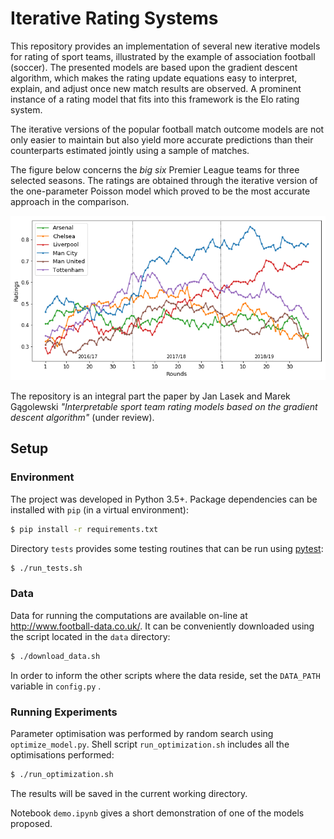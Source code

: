 # Iterative Rating Systems

This repository provides an implementation of several new iterative models for rating of sport teams, illustrated by the example of association football (soccer). The presented models are based upon the gradient descent algorithm, which makes the rating update equations easy to interpret, explain, and adjust once new match results are observed. A prominent instance of a rating model that fits into this framework is the Elo rating system.

The iterative versions of the popular football match outcome models are not only easier to maintain but also yield more accurate predictions than their counterparts estimated jointly using a sample of matches.

The figure below concerns the *big six* Premier League teams for three selected seasons. The ratings are obtained through the iterative version of the one-parameter Poisson model which proved to be the most accurate approach in the comparison.

![big six](https://github.com/janekl/iterative-rating-systems/blob/master/misc/big_six_ratings.png?raw=true)

The repository is an integral part the paper by Jan Lasek and Marek Gągolewski *"Interpretable sport team rating models based on the gradient descent algorithm"* (under review).

## Setup

### Environment

The project was developed in Python 3.5+. Package dependencies can be installed with `pip` (in a virtual environment):

```bash
$ pip install -r requirements.txt
```

Directory `tests` provides some testing routines that can be run using [pytest](https://docs.pytest.org/en/stable/):
```bash
$ ./run_tests.sh
```

### Data

Data for running the computations are available on-line at http://www.football-data.co.uk/. It can be conveniently downloaded using the script located in the `data` directory:

```bash
$ ./download_data.sh
```

In order to inform the other scripts where the data reside, set the  `DATA_PATH` variable in `config.py` .

### Running Experiments

Parameter optimisation was performed by random search using `optimize_model.py`. Shell script `run_optimization.sh` includes all the optimisations performed:

```bash
$ ./run_optimization.sh
```

The results will be saved in the current working directory.

Notebook `demo.ipynb` gives a short demonstration of one of the models proposed.
